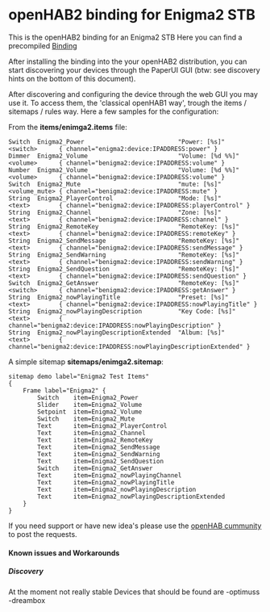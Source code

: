 # openHAB2 binding for Enigma2 STB

This is the openHAB2 binding for an Enigma2 STB
Here you can find a precompiled [Binding](https://github.com/tratho/org.openhab.binding.enigma2-dist)

After installing the binding into the your openHAB2 distribution, you can start discovering your devices through the PaperUI GUI (btw: see discovery hints on the bottom of this document).

After discovering and configuring the device through the web GUI you may use it. To access them, the 'classical openHAB1 way', trough the items / sitemaps / rules way. Here a few samples for the configuration:

From the **items/enimga2.items** file:
```
Switch  Enigma2_Power                          "Power: [%s]"          <switch>      { channel="enigma2:device:IPADDRESS:power" }
Dimmer  Enigma2_Volume                         "Volume: [%d %%]"      <volume>      { channel="benigma2:device:IPADDRESS:volume" }
Number  Enigma2_Volume                         "Volume: [%d %%]"      <volume>      { channel="benigma2:device:IPADDRESS:volume" }
Switch  Enigma2_Mute                           "mute: [%s]"           <volume_mute> { channel="benigma2:device:IPADDRESS:mute" }
String  Enigma2_PlayerControl                  "Mode: [%s]"           <text>        { channel="benigma2:device:IPADDRESS:playerControl" }
String  Enigma2_Channel                        "Zone: [%s]"           <text>        { channel="benigma2:device:IPADDRESS:channel" }
String  Enigma2_RemoteKey                      "RemoteKey: [%s]"      <text>        { channel="benigma2:device:IPADDRESS:remoteKey" }
String  Enigma2_SendMessage                    "RemoteKey: [%s]"      <text>        { channel="benigma2:device:IPADDRESS:sendMessage" }
String  Enigma2_SendWarning                    "RemoteKey: [%s]"      <text>        { channel="benigma2:device:IPADDRESS:sendWarning" }
String  Enigma2_SendQuestion                   "RemoteKey: [%s]"      <text>        { channel="benigma2:device:IPADDRESS:sendQuestion" }
Switch  Enigma2_GetAnswer                      "RemoteKey: [%s]"      <switch>      { channel="benigma2:device:IPADDRESS:getAnswer" }
String  Enigma2_nowPlayingTitle                "Preset: [%s]"         <text>        { channel="benigma2:device:IPADDRESS:nowPlayingTitle" }
String  Enigma2_nowPlayingDescription          "Key Code: [%s]"       <text>        { channel="benigma2:device:IPADDRESS:nowPlayingDescription" }
String  Enigma2_nowPlayingDescriptionExtended  "Album: [%s]"          <text>        { channel="benigma2:device:IPADDRESS:nowPlayingDescriptionExtended" }
```

A simple sitemap **sitemaps/enimga2.sitemap**:

```
sitemap demo label="Enigma2 Test Items"
{
	Frame label="Enigma2" {
        Switch    item=Enigma2_Power
		Slider    item=Enigma2_Volume
		Setpoint  item=Enigma2_Volume
		Switch    item=Enigma2_Mute
		Text      item=Enigma2_PlayerControl
		Text      item=Enigma2_Channel
        Text      item=Enigma2_RemoteKey
        Text      item=Enigma2_SendMessage
        Text      item=Enigma2_SendWarning
        Text      item=Enigma2_SendQuestion
        Switch    item=Enigma2_GetAnswer
		Text      item=Enigma2_nowPlayingChannel
		Text      item=Enigma2_nowPlayingTitle
		Text      item=Enigma2_nowPlayingDescription
		Text      item=Enigma2_nowPlayingDescriptionExtended
	}
}
```

If you need support or have new idea's please use the [openHAB cummunity](https://community.openhab.org/t/enigma2-binding/20178) to post the requests.

#### Known issues and Workarounds

##### Discovery
At the moment not really stable
Devices that should be found are
-optimuss
-dreambox
